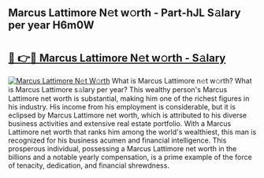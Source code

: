 ## Marcus Lattimore N𝚎t w𝚘rth - Part-hJL S𝚊lary per year H6m0W

# <h2><a href="http://gc0j0m.nevu.top/?p=Marcus+Lattimore">🔗 👉🔴 Marcus Lattimore N𝚎t w𝚘rth - S𝚊lary</a></h2>

[![Marcus Lattimore N𝚎t W𝚘rth](https://i.imgur.com/Oavwk0R.jpeg)](http://gc0j0m.nevu.top/?p=Marcus+Lattimore)
What is Marcus Lattimore n𝚎t w𝚘rth? What is Marcus Lattimore s𝚊lary per year?
This wealthy person's Marcus Lattimore net worth is substantial, making him one of the richest figures in his industry. His income from his employment is considerable, but it is eclipsed by Marcus Lattimore net worth, which is attributed to his diverse business activities and extensive real estate portfolio. With a Marcus Lattimore net worth that ranks him among the world's wealthiest, this man is recognized for his business acumen and financial intelligence. This prosperous individual, possessing a Marcus Lattimore net worth in the billions and a notable yearly compensation, is a prime example of the force of tenacity, dedication, and financial shrewdness.
